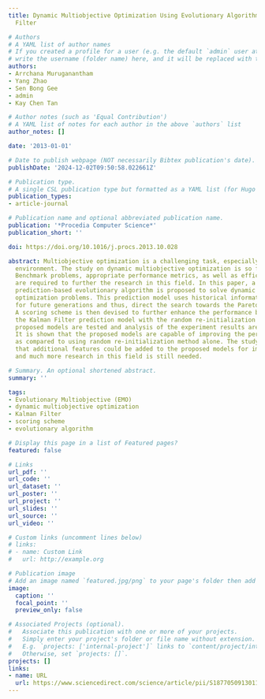 ```yaml
---
title: Dynamic Multiobjective Optimization Using Evolutionary Algorithm with Kalman
  Filter

# Authors
# A YAML list of author names
# If you created a profile for a user (e.g. the default `admin` user at `content/authors/admin/`), 
# write the username (folder name) here, and it will be replaced with their full name and linked to their profile.
authors:
- Arrchana Muruganantham
- Yang Zhao
- Sen Bong Gee
- admin
- Kay Chen Tan

# Author notes (such as 'Equal Contribution')
# A YAML list of notes for each author in the above `authors` list
author_notes: []

date: '2013-01-01'

# Date to publish webpage (NOT necessarily Bibtex publication's date).
publishDate: '2024-12-02T09:50:58.022661Z'

# Publication type.
# A single CSL publication type but formatted as a YAML list (for Hugo requirements).
publication_types:
- article-journal

# Publication name and optional abbreviated publication name.
publication: '*Procedia Computer Science*'
publication_short: ''

doi: https://doi.org/10.1016/j.procs.2013.10.028

abstract: Multiobjective optimization is a challenging task, especially in a changing
  environment. The study on dynamic multiobjective optimization is so far very limited.
  Benchmark problems, appropriate performance metrics, as well as efficient algorithms
  are required to further the research in this field. In this paper, a Kalman Filter
  prediction-based evolutionary algorithm is proposed to solve dynamic multiobjective
  optimization problems. This prediction model uses historical information to predict
  for future generations and thus, direct the search towards the Pareto optimal solutions.
  A scoring scheme is then devised to further enhance the performance by hybridizing
  the Kalman Filter prediction model with the random re-initialization method. The
  proposed models are tested and analysis of the experiment results are presented.
  It is shown that the proposed models are capable of improving the performances,
  as compared to using random re-initialization method alone. The study also suggests
  that additional features could be added to the proposed models for improvements
  and much more research in this field is still needed.

# Summary. An optional shortened abstract.
summary: ''

tags:
- Evolutionary Multiobjective (EMO)
- dynamic multiobjective optimization
- Kalman Filter
- scoring scheme
- evolutionary algorithm

# Display this page in a list of Featured pages?
featured: false

# Links
url_pdf: ''
url_code: ''
url_dataset: ''
url_poster: ''
url_project: ''
url_slides: ''
url_source: ''
url_video: ''

# Custom links (uncomment lines below)
# links:
# - name: Custom Link
#   url: http://example.org

# Publication image
# Add an image named `featured.jpg/png` to your page's folder then add a caption below.
image:
  caption: ''
  focal_point: ''
  preview_only: false

# Associated Projects (optional).
#   Associate this publication with one or more of your projects.
#   Simply enter your project's folder or file name without extension.
#   E.g. `projects: ['internal-project']` links to `content/project/internal-project/index.md`.
#   Otherwise, set `projects: []`.
projects: []
links:
- name: URL
  url: https://www.sciencedirect.com/science/article/pii/S1877050913011708
---
```


